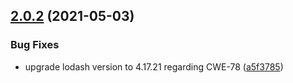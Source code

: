 ## [2.0.2](https://github.com/outaTiME/grunt-replace/compare/2.0.1...2.0.2) (2021-05-03)


### Bug Fixes

* upgrade lodash version to 4.17.21 regarding CWE-78 ([a5f3785](https://github.com/outaTiME/grunt-replace/commit/a5f3785aebfcc8b9b3835c68144e284313651d6a))
